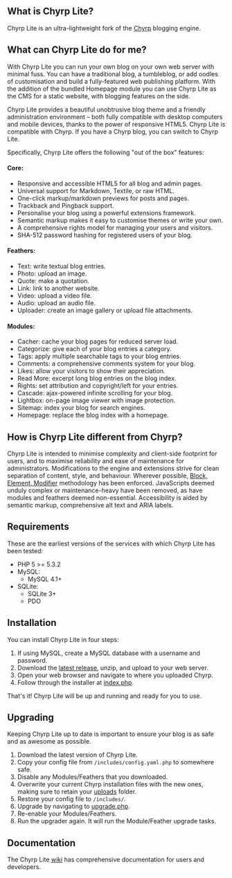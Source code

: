 ## What is Chyrp Lite?

Chyrp Lite is an ultra-lightweight fork of the [Chyrp](http://chyrp.net/) blogging engine.

## What can Chyrp Lite do for me?
With Chyrp Lite you can run your own blog on your own web server with minimal fuss. You can have a traditional blog, a tumbleblog, or add oodles of customisation and build a fully-featured web publishing platform. With the addition of the bundled Homepage module you can use Chyrp Lite as the CMS for a static website, with blogging features on the side.

Chyrp Lite provides a beautiful unobtrusive blog theme and a friendly administration environment – both fully compatible with desktop computers and mobile devices, thanks to the power of responsive HTML5. Chyrp Lite is compatible with Chyrp. If you have a Chyrp blog, you can switch to Chyrp Lite.


Specifically, Chyrp Lite offers the following "out of the box" features:

#### Core:
* Responsive and accessible HTML5 for all blog and admin pages.
* Universal support for Markdown, Textile, or raw HTML.
* One-click markup/markdown previews for posts and pages.
* Trackback and Pingback support.
* Personalise your blog using a powerful extensions framework.
* Semantic markup makes it easy to customise themes or write your own.
* A comprehensive rights model for managing your users and visitors.
* SHA-512 password hashing for registered users of your blog.

#### Feathers:
* Text: write textual blog entries.
* Photo: upload an image.
* Quote: make a quotation.
* Link: link to another website.
* Video: upload a video file.
* Audio: upload an audio file.
* Uploader: create an image gallery or upload file attachments.

#### Modules:
* Cacher: cache your blog pages for reduced server load.
* Categorize: give each of your blog entries a category.
* Tags: apply multiple searchable tags to your blog entries.
* Comments: a comprehensive comments system for your blog.
* Likes: allow your visitors to show their appreciation.
* Read More: excerpt long blog entries on the blog index.
* Rights: set attribution and copyright/left for your entries.
* Cascade: ajax-powered infinite scrolling for your blog.
* Lightbox: on-page image viewer with image protection.
* Sitemap: index your blog for search engines.
* Homepage: replace the blog index with a homepage.

## How is Chyrp Lite different from Chyrp?
Chyrp Lite is intended to minimise complexity and client-side footprint for users, and to maximise reliability and ease of maintenance for administrators. Modifications to the engine and extensions strive for clean separation of content, style, and behaviour. Wherever possible, [Block, Element, Modifier](http://api.yandex.com/bem/) methodology has been enforced. JavaScripts deemed unduly complex or maintenance-heavy have been removed, as have modules and feathers deemed non-essential. Accessibility is aided by semantic markup, comprehensive alt text and ARIA labels.

## Requirements
These are the earliest versions of the services with which Chyrp Lite has been tested:

* PHP 5 >= 5.3.2
* MySQL:
  - MySQL 4.1+
* SQLite:
  - SQLite 3+
  - PDO

## Installation
You can install Chyrp Lite in four steps:

1. If using MySQL, create a MySQL database with a username and password.
2. Download the [latest release](https://github.com/xenocrat/chyrp-lite/releases), unzip, and upload to your web server.
3. Open your web browser and navigate to where you uploaded Chyrp.
4. Follow through the installer at [index.php](index.php).

That's it! Chyrp Lite will be up and running and ready for you to use.

## Upgrading
Keeping Chyrp Lite up to date is important to ensure your blog is as safe and as awesome as possible.

1. Download the latest version of Chyrp Lite.
2. Copy your config file from `/includes/config.yaml.php` to somewhere safe.
3. Disable any Modules/Feathers that you downloaded.
4. Overwrite your current Chyrp installation files with the new ones, making sure to retain your [uploads](uploads/) folder.
5. Restore your config file to `/includes/`.
6. Upgrade by navigating to [upgrade.php](upgrade.php).
7. Re-enable your Modules/Feathers.
8. Run the upgrader again. It will run the Module/Feather upgrade tasks.

## Documentation
The Chyrp Lite [wiki](https://github.com/xenocrat/chyrp-lite/wiki) has comprehensive documentation for users and developers.
